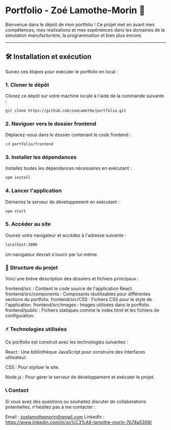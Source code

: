 # Portfolio - Zoé Lamothe-Morin 🌟

Bienvenue dans le dépôt de mon portfolio ! Ce projet met en avant mes compétences, mes réalisations et mes expériences dans les domaines de la simulation manufacturière, la programmation et bien plus encore.

---

## 🛠️ Installation et exécution

Suivez ces étapes pour exécuter le portfolio en local :

### 1. Cloner le dépôt
Clonez ce dépôt sur votre machine locale à l'aide de la commande suivante :
```bash
git clone https://github.com/zoeLamothe/portfolio.git
```

### 2. Naviguer vers le dossier frontend
Déplacez-vous dans le dossier contenant le code frontend :
```bash
cd portfolio/frontend
```

### 3. Installer les dépendances
Installez toutes les dépendances nécessaires en exécutant :
```bash
npm install
```

### 4. Lancer l'application
Démarrez le serveur de développement en exécutant :
```bash
npm start
```

### 5. Accéder au site

Ouvrez votre navigateur et accédez à l'adresse suivante :
```bash
localhost:3000
```
Un navigateur devrait s'ouvrir par lui-même.

### 📂 Structure du projet
Voici une brève description des dossiers et fichiers principaux :

frontend/src : Contient le code source de l'application React.
frontend/src/components : Composants réutilisables pour différentes sections du portfolio.
frontend/src/CSS : Fichiers CSS pour le style de l'application.
frontend/src/images : Images utilisées dans le portfolio.
frontend/public : Fichiers statiques comme le index.html et les fichiers de configuration.

### ⚡ Technologies utilisées
Ce portfolio est construit avec les technologies suivantes :

React : Une bibliothèque JavaScript pour construire des interfaces utilisateur.

CSS : Pour styliser le site.

Node.js : Pour gérer le serveur de développement et exécuter le projet.

### 📞 Contact
Si vous avez des questions ou souhaitez discuter de collaborations potentielles, n'hésitez pas à me contacter :

Email : zoelamothemorin@gmail.com
LinkedIn : https://www.linkedin.com/in/zo%C3%A9-lamothe-morin-7b74a5309/
